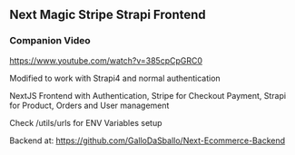 ## Next Magic Stripe Strapi Frontend

### Companion Video
https://www.youtube.com/watch?v=385cpCpGRC0

Modified to work with Strapi4 and normal authentication

NextJS Frontend with Authentication, Stripe for Checkout Payment, Strapi for Product, Orders and User management

Check /utils/urls for ENV Variables setup

Backend at:
https://github.com/GalloDaSballo/Next-Ecommerce-Backend